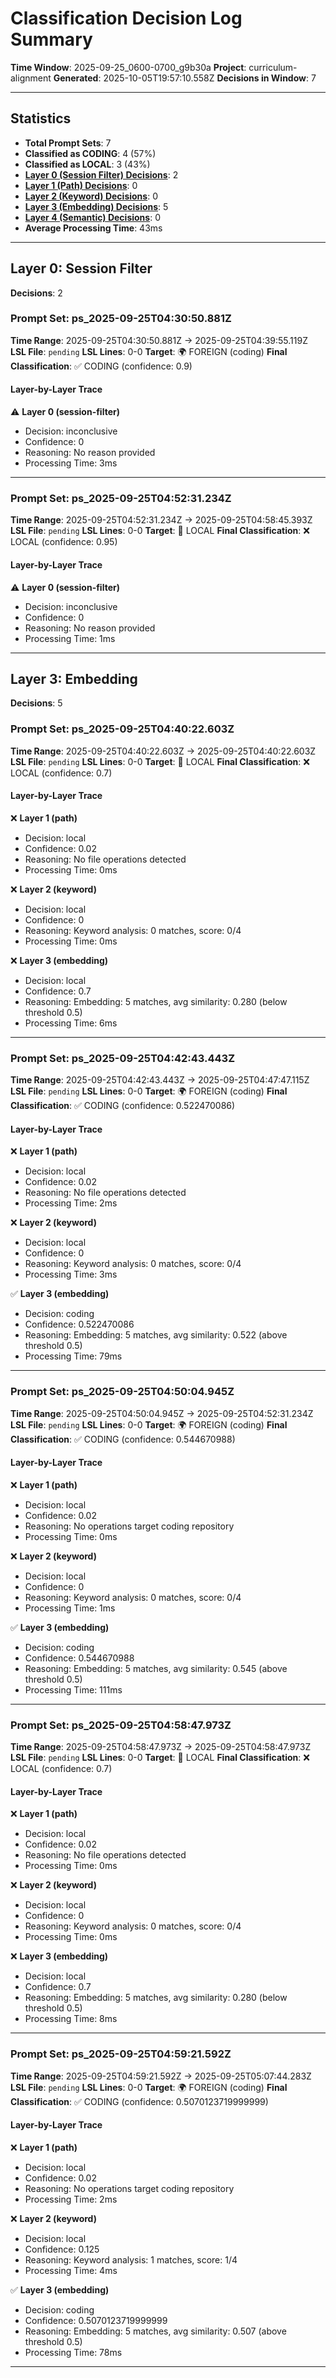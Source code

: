 # Classification Decision Log Summary

**Time Window**: 2025-09-25_0600-0700_g9b30a
**Project**: curriculum-alignment
**Generated**: 2025-10-05T19:57:10.558Z
**Decisions in Window**: 7

---

## Statistics

- **Total Prompt Sets**: 7
- **Classified as CODING**: 4 (57%)
- **Classified as LOCAL**: 3 (43%)
- **[Layer 0 (Session Filter) Decisions](#layer-0-session-filter)**: 2
- **[Layer 1 (Path) Decisions](#layer-1-path)**: 0
- **[Layer 2 (Keyword) Decisions](#layer-2-keyword)**: 0
- **[Layer 3 (Embedding) Decisions](#layer-3-embedding)**: 5
- **[Layer 4 (Semantic) Decisions](#layer-4-semantic)**: 0
- **Average Processing Time**: 43ms

---

## Layer 0: Session Filter

**Decisions**: 2

### Prompt Set: ps_2025-09-25T04:30:50.881Z

**Time Range**: 2025-09-25T04:30:50.881Z → 2025-09-25T04:39:55.119Z
**LSL File**: `pending`
**LSL Lines**: 0-0
**Target**: 🌍 FOREIGN (coding)
**Final Classification**: ✅ CODING (confidence: 0.9)

#### Layer-by-Layer Trace

⚠️ **Layer 0 (session-filter)**
- Decision: inconclusive
- Confidence: 0
- Reasoning: No reason provided
- Processing Time: 3ms

---

### Prompt Set: ps_2025-09-25T04:52:31.234Z

**Time Range**: 2025-09-25T04:52:31.234Z → 2025-09-25T04:58:45.393Z
**LSL File**: `pending`
**LSL Lines**: 0-0
**Target**: 📍 LOCAL
**Final Classification**: ❌ LOCAL (confidence: 0.95)

#### Layer-by-Layer Trace

⚠️ **Layer 0 (session-filter)**
- Decision: inconclusive
- Confidence: 0
- Reasoning: No reason provided
- Processing Time: 1ms

---

## Layer 3: Embedding

**Decisions**: 5

### Prompt Set: ps_2025-09-25T04:40:22.603Z

**Time Range**: 2025-09-25T04:40:22.603Z → 2025-09-25T04:40:22.603Z
**LSL File**: `pending`
**LSL Lines**: 0-0
**Target**: 📍 LOCAL
**Final Classification**: ❌ LOCAL (confidence: 0.7)

#### Layer-by-Layer Trace

❌ **Layer 1 (path)**
- Decision: local
- Confidence: 0.02
- Reasoning: No file operations detected
- Processing Time: 0ms

❌ **Layer 2 (keyword)**
- Decision: local
- Confidence: 0
- Reasoning: Keyword analysis: 0 matches, score: 0/4
- Processing Time: 0ms

❌ **Layer 3 (embedding)**
- Decision: local
- Confidence: 0.7
- Reasoning: Embedding: 5 matches, avg similarity: 0.280 (below threshold 0.5)
- Processing Time: 6ms

---

### Prompt Set: ps_2025-09-25T04:42:43.443Z

**Time Range**: 2025-09-25T04:42:43.443Z → 2025-09-25T04:47:47.115Z
**LSL File**: `pending`
**LSL Lines**: 0-0
**Target**: 🌍 FOREIGN (coding)
**Final Classification**: ✅ CODING (confidence: 0.522470086)

#### Layer-by-Layer Trace

❌ **Layer 1 (path)**
- Decision: local
- Confidence: 0.02
- Reasoning: No file operations detected
- Processing Time: 2ms

❌ **Layer 2 (keyword)**
- Decision: local
- Confidence: 0
- Reasoning: Keyword analysis: 0 matches, score: 0/4
- Processing Time: 3ms

✅ **Layer 3 (embedding)**
- Decision: coding
- Confidence: 0.522470086
- Reasoning: Embedding: 5 matches, avg similarity: 0.522 (above threshold 0.5)
- Processing Time: 79ms

---

### Prompt Set: ps_2025-09-25T04:50:04.945Z

**Time Range**: 2025-09-25T04:50:04.945Z → 2025-09-25T04:52:31.234Z
**LSL File**: `pending`
**LSL Lines**: 0-0
**Target**: 🌍 FOREIGN (coding)
**Final Classification**: ✅ CODING (confidence: 0.544670988)

#### Layer-by-Layer Trace

❌ **Layer 1 (path)**
- Decision: local
- Confidence: 0.02
- Reasoning: No operations target coding repository
- Processing Time: 0ms

❌ **Layer 2 (keyword)**
- Decision: local
- Confidence: 0
- Reasoning: Keyword analysis: 0 matches, score: 0/4
- Processing Time: 1ms

✅ **Layer 3 (embedding)**
- Decision: coding
- Confidence: 0.544670988
- Reasoning: Embedding: 5 matches, avg similarity: 0.545 (above threshold 0.5)
- Processing Time: 111ms

---

### Prompt Set: ps_2025-09-25T04:58:47.973Z

**Time Range**: 2025-09-25T04:58:47.973Z → 2025-09-25T04:58:47.973Z
**LSL File**: `pending`
**LSL Lines**: 0-0
**Target**: 📍 LOCAL
**Final Classification**: ❌ LOCAL (confidence: 0.7)

#### Layer-by-Layer Trace

❌ **Layer 1 (path)**
- Decision: local
- Confidence: 0.02
- Reasoning: No file operations detected
- Processing Time: 0ms

❌ **Layer 2 (keyword)**
- Decision: local
- Confidence: 0
- Reasoning: Keyword analysis: 0 matches, score: 0/4
- Processing Time: 0ms

❌ **Layer 3 (embedding)**
- Decision: local
- Confidence: 0.7
- Reasoning: Embedding: 5 matches, avg similarity: 0.280 (below threshold 0.5)
- Processing Time: 8ms

---

### Prompt Set: ps_2025-09-25T04:59:21.592Z

**Time Range**: 2025-09-25T04:59:21.592Z → 2025-09-25T05:07:44.283Z
**LSL File**: `pending`
**LSL Lines**: 0-0
**Target**: 🌍 FOREIGN (coding)
**Final Classification**: ✅ CODING (confidence: 0.5070123719999999)

#### Layer-by-Layer Trace

❌ **Layer 1 (path)**
- Decision: local
- Confidence: 0.02
- Reasoning: No operations target coding repository
- Processing Time: 2ms

❌ **Layer 2 (keyword)**
- Decision: local
- Confidence: 0.125
- Reasoning: Keyword analysis: 1 matches, score: 1/4
- Processing Time: 4ms

✅ **Layer 3 (embedding)**
- Decision: coding
- Confidence: 0.5070123719999999
- Reasoning: Embedding: 5 matches, avg similarity: 0.507 (above threshold 0.5)
- Processing Time: 78ms

---

